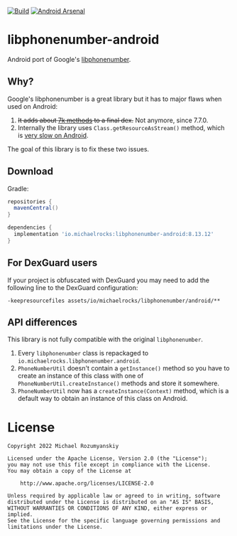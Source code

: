 [![Build](https://github.com/MichaelRocks/libphonenumber-android/actions/workflows/build.yml/badge.svg)](https://github.com/MichaelRocks/libphonenumber-android/actions/workflows/build.yml)
[![Android Arsenal](https://img.shields.io/badge/Android%20Arsenal-libphonenumber--android-brightgreen.svg?style=flat)](http://android-arsenal.com/details/1/3676)

libphonenumber-android
======================
Android port of Google's [libphonenumber][1].

Why?
----
Google's libphonenumber is a great library but it has to major flaws when used on Android:
 1. ~~It adds about [7k methods][2] to a final dex.~~ Not anymore, since 7.7.0.
 2. Internally the library uses `Class.getResourceAsStream()` method,
 which is [very slow on Android][3].

The goal of this library is to fix these two issues.

Download
--------
Gradle:
```groovy
repositories {
  mavenCentral()
}

dependencies {
  implementation 'io.michaelrocks:libphonenumber-android:8.13.12'
}
```

For DexGuard users
------------------
If your project is obfuscated with DexGuard you may need to add the following line to the
DexGuard configuration:
```
-keepresourcefiles assets/io/michaelrocks/libphonenumber/android/**
```

API differences
---------------
This library is not fully compatible with the original `libphonenumber`.
 1. Every `libphonenumber` class is repackaged to 
 `io.michaelrocks.libphonenumber.android`.
 2. `PhoneNumberUtil` doesn't contain a `getInstance()` method so you
 have to create an instance of this class with one of 
 `PhoneNumberUtil.createInstance()` methods and store it somewhere.
 3. `PhoneNumberUtil` now has a `createInstance(Context)` method, which
 is a default way to obtain an instance of this class on Android.

License
=======
    Copyright 2022 Michael Rozumyanskiy

    Licensed under the Apache License, Version 2.0 (the "License");
    you may not use this file except in compliance with the License.
    You may obtain a copy of the License at

        http://www.apache.org/licenses/LICENSE-2.0

    Unless required by applicable law or agreed to in writing, software
    distributed under the License is distributed on an "AS IS" BASIS,
    WITHOUT WARRANTIES OR CONDITIONS OF ANY KIND, either express or implied.
    See the License for the specific language governing permissions and
    limitations under the License.

 [1]: https://github.com/googlei18n/libphonenumber
 [2]: http://www.methodscount.com/?lib=com.googlecode.libphonenumber%3Alibphonenumber%3A8.13.12
 [3]: http://blog.nimbledroid.com/2016/04/06/slow-ClassLoader.getResourceAsStream.html

